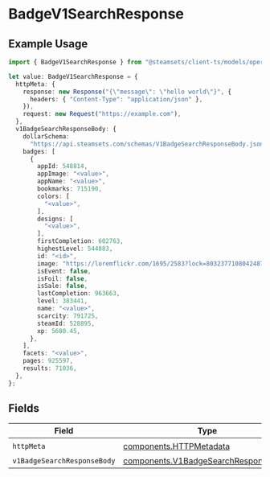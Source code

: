 # BadgeV1SearchResponse

## Example Usage

```typescript
import { BadgeV1SearchResponse } from "@steamsets/client-ts/models/operations";

let value: BadgeV1SearchResponse = {
  httpMeta: {
    response: new Response("{\"message\": \"hello world\"}", {
      headers: { "Content-Type": "application/json" },
    }),
    request: new Request("https://example.com"),
  },
  v1BadgeSearchResponseBody: {
    dollarSchema:
      "https://api.steamsets.com/schemas/V1BadgeSearchResponseBody.json",
    badges: [
      {
        appId: 548814,
        appImage: "<value>",
        appName: "<value>",
        bookmarks: 715190,
        colors: [
          "<value>",
        ],
        designs: [
          "<value>",
        ],
        firstCompletion: 602763,
        highestLevel: 544883,
        id: "<id>",
        image: "https://loremflickr.com/1695/2583?lock=8032377108042487",
        isEvent: false,
        isFoil: false,
        isSale: false,
        lastCompletion: 963663,
        level: 383441,
        name: "<value>",
        scarcity: 791725,
        steamId: 528895,
        xp: 5680.45,
      },
    ],
    facets: "<value>",
    pages: 925597,
    results: 71036,
  },
};
```

## Fields

| Field                                                                                        | Type                                                                                         | Required                                                                                     | Description                                                                                  |
| -------------------------------------------------------------------------------------------- | -------------------------------------------------------------------------------------------- | -------------------------------------------------------------------------------------------- | -------------------------------------------------------------------------------------------- |
| `httpMeta`                                                                                   | [components.HTTPMetadata](../../models/components/httpmetadata.md)                           | :heavy_check_mark:                                                                           | N/A                                                                                          |
| `v1BadgeSearchResponseBody`                                                                  | [components.V1BadgeSearchResponseBody](../../models/components/v1badgesearchresponsebody.md) | :heavy_minus_sign:                                                                           | OK                                                                                           |